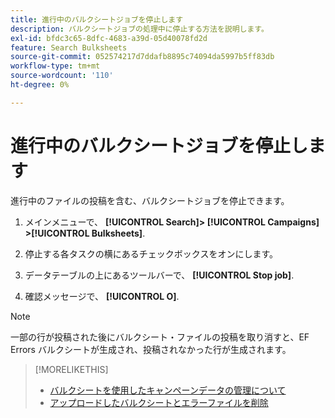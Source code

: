 ```yaml
---
title: 進行中のバルクシートジョブを停止します
description: バルクシートジョブの処理中に停止する方法を説明します。
exl-id: bfdc3c65-8dfc-4683-a39d-05d40078fd2d
feature: Search Bulksheets
source-git-commit: 052574217d7ddafb8895c74094da5997b5ff83db
workflow-type: tm+mt
source-wordcount: '110'
ht-degree: 0%

---
```


# 進行中のバルクシートジョブを停止します

進行中のファイルの投稿を含む、バルクシートジョブを停止できます。

1. メインメニューで、 **[!UICONTROL Search]> [!UICONTROL Campaigns] >[!UICONTROL Bulksheets]**.

1. 停止する各タスクの横にあるチェックボックスをオンにします。

1. データテーブルの上にあるツールバーで、 **[!UICONTROL Stop job]**.

1. 確認メッセージで、 **[!UICONTROL O]**.

>[!NOTE]
>
>一部の行が投稿された後にバルクシート・ファイルの投稿を取り消すと、EF Errors バルクシートが生成され、投稿されなかった行が生成されます。

>[!MORELIKETHIS]
>
>* [バルクシートを使用したキャンペーンデータの管理について](bulksheet-about.md)
>* [アップロードしたバルクシートとエラーファイルを削除](bulksheet-delete.md)

